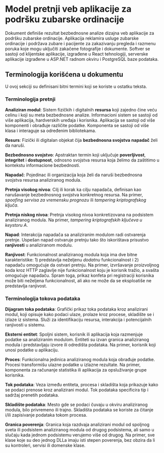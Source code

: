 # Model pretnji veb aplikacije za podršku zubarske ordinacije

Dokument definiše rezultat bezbednosne analize dizajna veb aplikacije za podršku zubarske ordinacije. Aplikacija reklamira usluge zubarske ordinacije i podržava zubare i pacijente za zakazivanju pregleda i razmenu poruka koje mogu uključiti zakačene fotografije i dokumente. Softver se sastoji od klijentske aplikacije, izgrađene u React tehnologiji, serverske aplikacije izgrađene u ASP.NET radnom okviru i PostgreSQL baze podataka.

## Terminologija korišćena u dokumentu

U ovoj sekciji su definisani bitni termini koji se koriste u ostatku teksta.

### Terminologija pretnji

**Analiziran modul**: Sistem fizičkih i digitalnih **resursa** koji zajedno čine veću celinu i koji su meta bezbednosne analize. Informacioni sistem se sastoji od više aplikacija, hardverskih uređaja i korisnika. Aplikacija se sastoji od više komponenti i obrađuje različite podatke. Komponenta se sastoji od više klasa i interaguje sa određenim bibliotekama.

**Resurs**: Fizički ili digitalan objekat čija **bezbednosna svojstva** **napadač** želi da naruši.

**Bezbednosno svojstvo**: Apstraktan termin koji uključuje **poverljivost**, **integritet** i **dostupnost**, odnosno svojstva resursa koja želimo da zaštitimo u kontekstu informacione bezbednosti.

**Napadač**: Pojedinac ili organizacija koja želi da naruši bezbednosna svojstva resursa analiziranog modula.

**Pretnja visokog nivoa**: Cilj ili korak ka cilju napadača, definisan kao narušavanje bezbednosnog svojstva konkretnog resursa. Na primer, *spoofing servisa za vremensku prognozu* ili *tampering kriptografskog ključa*.

**Pretnja niskog nivoa**: Pretnja visokog nivoa konkretizovana na podsistem analiziranog modula. Na primer, *tampering kriptografskih ključeva u keystoru A*.

**Napad**: Interakcija napadača sa analiziranim modulom radi ostvarenja pretnje. Uspešan napad ostvaruje pretnju tako što iskorištava prisustvo **ranjivosti** u analiziranom modulu.

**Ranjivost**: Funkcionalnost analiziranog modula koja ima dve bitne karakteristike: 1) predstavlja neželjenu *dodatnu* funkcionalnost i 2) napadaču omogućuje da ostvari pretnju. Na primer, izvršavanje proizvoljnog koda kroz HTTP zaglavlje nije funkcionalnost koju je korisnik tražio, a svašta omogućuje napadaču. Spram toga, prikaz konfeta pri registraciji korisnika može biti neželjena funkcionalnost, ali ako ne može da se eksploatiše ne predstavlja ranjivost.

### Terminologija tokova podataka

**Dijagram toka podataka**: Grafički prikaz toka podataka kroz analizirani modul, koji opisuje kako podaci ulaze, prolaze kroz procese, skladište se i izlaze iz sistema. Služi za identifikaciju resursa, interakcija i potencijalnih ranjivosti u sistemu.

**Eksterni entitet**: Spoljni sistem, korisnik ili aplikacija koja razmenjuje podatke sa analiziranim modulom. Entiteti su izvan granica analiziranog modula i predstavljaju izvore ili odredišta podataka. Na primer, korisnik koji unosi podatke u aplikaciju.

**Proces**: Funkcionalna jedinica analiziranog modula koja obrađuje podatke. Procesi transformišu ulazne podatke u izlazne rezultate. Na primer, komponenta za računanje statistika ili aplikacija za opsluživanje grupe korisnika.

**Tok podataka**: Veza između entiteta, procesa i skladišta koja prikazuje kako se podaci prenose kroz analizirani modul. Tok podataka specificira tip i sadržaj prenetih podataka.

**Skladište podataka**: Mesto gde se podaci čuvaju u okviru analiziranog modula, bilo privremeno ili trajno. Skladišta podataka se koriste za čitanje i/ili zapisivanje podataka tokom procesa.

**Granica poverenja**: Granica koja razdvaja analizirani modul od spoljnog sveta ili podsistem analiziranog modula od drugog podsistema, ali samo u slučaju kada jednom podsistemu verujemo više od drugog. Na primer, sve klase koje su deo jednog DLLa imaju isti stepen poverenja, bez obzira da li su kontroleri, servisi ili domenske klase.
